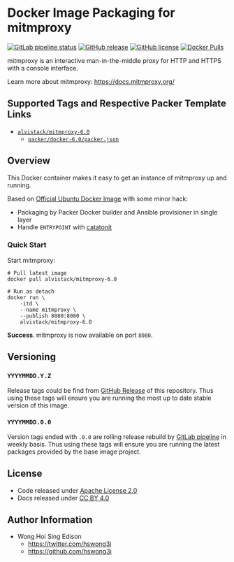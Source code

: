 # Docker Image Packaging for mitmproxy

[![GitLab pipeline status](https://img.shields.io/gitlab/pipeline/alvistack/docker-mitmproxy/master)](https://gitlab.com/alvistack/docker-mitmproxy/-/pipelines)
[![GitHub release](https://img.shields.io/github/release/alvistack/docker-mitmproxy.svg)](https://github.com/alvistack/docker-mitmproxy/releases)
[![GitHub license](https://img.shields.io/github/license/alvistack/docker-mitmproxy.svg)](https://github.com/alvistack/docker-mitmproxy/blob/master/LICENSE)
[![Docker Pulls](https://img.shields.io/docker/pulls/alvistack/mitmproxy-6.0.svg)](https://hub.docker.com/r/alvistack/mitmproxy-6.0)

mitmproxy is an interactive man-in-the-middle proxy for HTTP and HTTPS with a console interface.

Learn more about mitmproxy: <https://docs.mitmproxy.org/>

## Supported Tags and Respective Packer Template Links

  - [`alvistack/mitmproxy-6.0`](https://hub.docker.com/r/alvistack/mitmproxy-6.0)
      - [`packer/docker-6.0/packer.json`](https://github.com/alvistack/docker-mitmproxy/blob/master/packer/docker-6.0/packer.json)

## Overview

This Docker container makes it easy to get an instance of mitmproxy up and running.

Based on [Official Ubuntu Docker Image](https://hub.docker.com/_/ubuntu/) with some minor hack:

  - Packaging by Packer Docker builder and Ansible provisioner in single layer
  - Handle `ENTRYPOINT` with [catatonit](https://github.com/openSUSE/catatonit)

### Quick Start

Start mitmproxy:

    # Pull latest image
    docker pull alvistack/mitmproxy-6.0
    
    # Run as detach
    docker run \
        -itd \
        --name mitmproxy \
        --publish 8080:8080 \
        alvistack/mitmproxy-6.0

**Success**. mitmproxy is now available on port `8080`.

## Versioning

### `YYYYMMDD.Y.Z`

Release tags could be find from [GitHub Release](https://github.com/alvistack/docker-mitmproxy/releases) of this repository. Thus using these tags will ensure you are running the most up to date stable version of this image.

### `YYYYMMDD.0.0`

Version tags ended with `.0.0` are rolling release rebuild by [GitLab pipeline](https://gitlab.com/alvistack/docker-mitmproxy/-/pipelines) in weekly basis. Thus using these tags will ensure you are running the latest packages provided by the base image project.

## License

  - Code released under [Apache License 2.0](LICENSE)
  - Docs released under [CC BY 4.0](http://creativecommons.org/licenses/by/4.0/)

## Author Information

  - Wong Hoi Sing Edison
      - <https://twitter.com/hswong3i>
      - <https://github.com/hswong3i>
